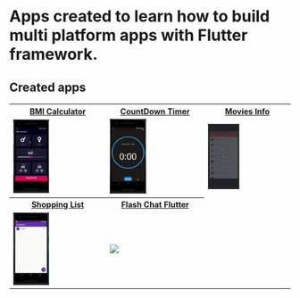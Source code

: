 # Apps created to learn how to build multi platform apps with Flutter framework.

## Created apps

<table>
  <tr>
    <th><a href = "/bmi_calculator">BMI Calculator</a></th>
    <th><a href = "/countdown_timer">CountDown Timer</a></th>
    <th><a href = "/movies">Movies Info</a></th>
    
  </tr>
  <tr>
    <td><img src="/demos/demo_1.gif" width=40%></td>
    <td><img src="/demos/demo_2.gif" width=40%></td>
    <td><img src="/demos/demo_3.gif" width=40%></td>
  </tr>
  
  <tr>
    <th><a href = "/shopping_list">Shopping List</a></th>
    <th><a href = "/flash-chat-flutter">Flash Chat Flutter</a></th>
  </tr>
  <tr>
    <td><img src="/demos/demo_4.gif" width=40%></td>
    <td><img src="https://github.com/londonappbrewery/Images/blob/master/flash_chat_flutter_demo.gif" width=40%></td>
  </tr>
 </table>
